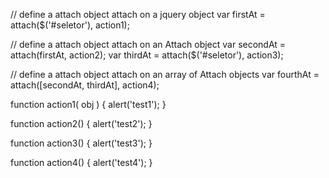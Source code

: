 // define a attach object attach on a jquery object
var firstAt = attach($('#seletor'), action1);
		
// define a attach object attach on an Attach object
var secondAt = attach(firstAt, action2);
var thirdAt = attach($('#seletor'), action3);
		
// define a attach object attach on an array of Attach objects
var fourthAt = attach([secondAt, thirdAt], action4);

function action1( obj ) {
	alert('test1');
}

function action2() {
	alert('test2');
}
		
function action3() {
	alert('test3');
}
		
function action4() {
	alert('test4');
}
